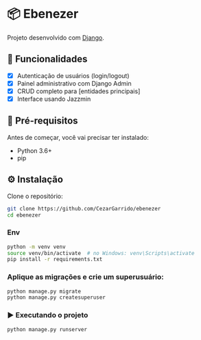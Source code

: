 # 📦 Ebenezer

Projeto desenvolvido com [Django](https://www.djangoproject.com/).

## 🚀 Funcionalidades

- [x] Autenticação de usuários (login/logout)
- [x] Painel administrativo com Django Admin
- [x] CRUD completo para [entidades principais]
- [x] Interface usando Jazzmin

## 🧱 Pré-requisitos

Antes de começar, você vai precisar ter instalado:

- Python 3.6+
- pip

## ⚙️ Instalação

Clone o repositório:

```bash
git clone https://github.com/CezarGarrido/ebenezer
cd ebenezer
```

### Env
```bash
python -m venv venv
source venv/bin/activate  # no Windows: venv\Scripts\activate
pip install -r requirements.txt
```

### Aplique as migrações e crie um superusuário:
```bash
python manage.py migrate
python manage.py createsuperuser
```

### ▶️ Executando o projeto
```bash
python manage.py runserver
```
